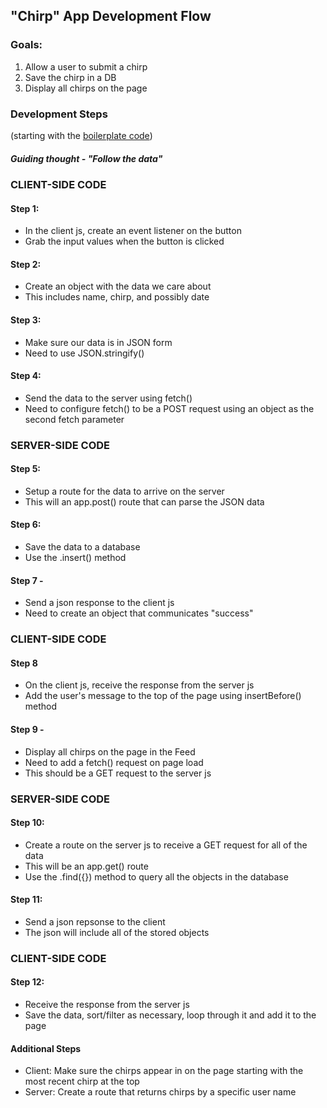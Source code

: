 "Chirp" App Development Flow
----------------------------

### Goals:
1) Allow a user to submit a chirp
2) Save the chirp in a DB
3) Display all chirps on the page

### Development Steps 
(starting with the [boilerplate code](https://github.com/MathuraMG/IMA-Low-Res-Connections-Lab/tree/master/Week_07%7CPOST_DB/Chirp_In_Class_START))

##### Guiding thought - "Follow the data"

### CLIENT-SIDE CODE

#### Step 1:
- In the client js, create an event listener on the button
- Grab the input values when the button is clicked

#### Step 2:
- Create an object with the data we care about
- This includes name, chirp, and possibly date

#### Step 3:
- Make sure our data is in JSON form
- Need to use JSON.stringify()

#### Step 4: 
- Send the data to the server using fetch()
- Need to configure fetch() to be a POST request using an object as the second fetch parameter

### SERVER-SIDE CODE

#### Step 5:
- Setup a route for the data to arrive on the server
- This will an app.post() route that can parse the JSON data

#### Step 6:
- Save the data to a database
- Use the .insert() method

#### Step 7 -
- Send a json response to the client js
- Need to create an object that communicates "success"

### CLIENT-SIDE CODE

#### Step 8
- On the client js, receive the response from the server js
- Add the user's message to the top of the page using insertBefore() method

#### Step 9 -
- Display all chirps on the page in the Feed
- Need to add a fetch() request on page load
- This should be a GET request to the server js

### SERVER-SIDE CODE

#### Step 10:
- Create a route on the server js to receive a GET request for all of the data
- This will be an app.get() route
- Use the .find({}) method to query all the objects in the database

#### Step 11:
- Send a json repsonse to the client
- The json will include all of the stored objects

### CLIENT-SIDE CODE

#### Step 12:
- Receive the response from the server js
- Save the data, sort/filter as necessary, loop through it and add it to the page

#### Additional Steps
- Client: Make sure the chirps appear in on the page starting with the most recent chirp at the top
- Server: Create a route that returns chirps by a specific user name
